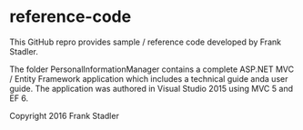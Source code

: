 # reference-code

This GitHub repro provides sample / reference code developed by Frank Stadler.

The folder PersonalInformationManager contains a complete ASP.NET MVC / Entity Framework application which includes a technical guide anda user guide.  The application was authored in Visual Studio 2015 using MVC 5 and EF 6.



Copyright 2016 Frank Stadler
